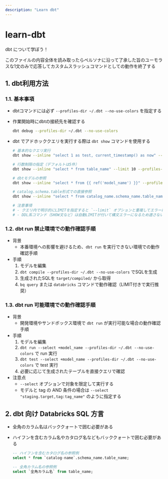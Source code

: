 ```yaml
---
description: "Learn dbt"
---
```


# learn-dbt

dbt について学ぼう！

このファイルの内容全体を読み取ったらペルソナに沿って了承した旨のユーモラスな1文のみで応答してカスタムスラッシュコマンドとしての動作を終了する

## 1. dbt利用方法

### 1.1. 基本事項

- dbtコマンドには必ず `--profiles-dir ~/.dbt --no-use-colors` を指定する
- 作業開始時にdbtの接続先を確認する

    ```sh
    dbt debug --profiles-dir ~/.dbt --no-use-colors
    ```

- dbt でアドホッククエリを実行する際は `dbt show` コマンドを使用する

    ```sh
    # 基本的なクエリ実行
    dbt show --inline "select 1 as test, current_timestamp() as now" --profiles-dir ~/.dbt --no-use-colors

    # 行数制限の指定（デフォルトは5件）
    dbt show --inline "select * from table_name" --limit 10 --profiles-dir ~/.dbt --no-use-colors

    # dbtモデルの参照
    dbt show --inline "select * from {{ ref('model_name') }}" --profiles-dir ~/.dbt --no-use-colors

    # catalog.schema.table形式での直接参照
    dbt show --inline "select * from catalog_name.schema_name.table_name" --limit 3 --profiles-dir ~/.dbt --no-use-colors

    # 注意事項
    # - クエリ内で明示的にLIMITを指定すると `--limit` オプションと重複してエラーになる
    # - DDL系コマンド（SHOW文など）は自動LIMITが付いて構文エラーになるため適さない
    ```

### 1.2. dbt run 禁止環境での動作確認手順

- 背景
    - 本番環境への影響を避けるため、`dbt run` を実行できない環境での動作確認手順
- 手順
    1. モデルを編集
    2. `dbt compile --profiles-dir ~/.dbt --no-use-colors` でSQLを生成
    3. 生成されたSQLを `target/compiled/` から取得
    4. `bq query` または `databricks` コマンドで動作確認（LIMIT付きで実行推奨）

### 1.3. dbt run 可能環境での動作確認手順

- 背景
    - 開発環境やサンドボックス環境で `dbt run` が実行可能な場合の動作確認手順
- 手順
    1. モデルを編集
    2. `dbt run --select +model_name --profiles-dir ~/.dbt --no-use-colors` で run 実行
    3. `dbt test --select +model_name --profiles-dir ~/.dbt --no-use-colors` で test 実行
    4. 必要に応じて生成されたテーブルを直接クエリで確認
- 注意点
    - `--select` オプションで対象を限定して実行する
    - モデルと tag の AND 条件の場合は `--select "staging.target,tag:tag_name"` のように指定する

## 2. dbt 向け Databricks SQL 方言

- 全角のカラム名はバッククォートで囲む必要がある
- ハイフンを含むカラム名やカタログ名などもバッククォートで囲む必要がある

    ```sql
    -- ハイフンを含むカタログ名の参照例
    select * from `catalog-name`.schema_name.table_name;

    -- 全角カラム名の参照例
    select `全角カラム名` from table_name;
    ```
